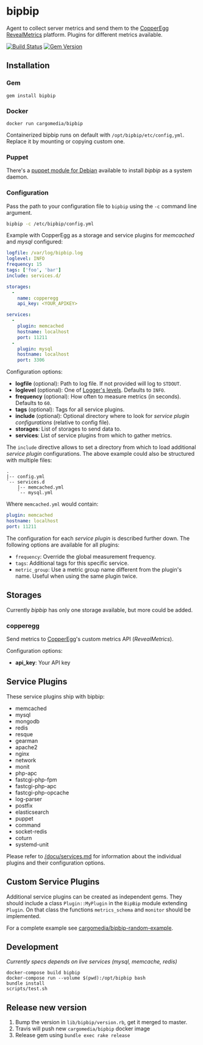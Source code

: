 bipbip
======
Agent to collect server metrics and send them to the [CopperEgg RevealMetrics](http://copperegg.com/) platform.
Plugins for different metrics available.

[![Build Status](https://img.shields.io/travis/cargomedia/bipbip/master.svg)](https://travis-ci.org/cargomedia/bipbip)
[![Gem Version](https://img.shields.io/gem/v/bipbip.svg)](https://rubygems.org/gems/bipbip)


Installation
------------

### Gem 
```
gem install bipbip
```

### Docker
```
docker run cargomedia/bipbip
```
Containerized bipbip runs on default with `/opt/bipbip/etc/config,yml`. Replace it by mounting or copying custom one.

### Puppet
There's a [puppet module for Debian](https://github.com/cargomedia/puppet-packages/tree/master/modules/bipbip) available to install *bipbip* as a system daemon.



### Configuration
Pass the path to your configuration file to `bipbip` using the `-c` command line argument.
```sh
bipbip -c /etc/bipbip/config.yml
```

Example with CopperEgg as a storage and service plugins for *memcached* and *mysql* configured:
```yml
logfile: /var/log/bipbip.log
loglevel: INFO
frequency: 15
tags: ['foo', 'bar']
include: services.d/

storages:
  -
    name: copperegg
    api_key: <YOUR_APIKEY>

services:
  -
    plugin: memcached
    hostname: localhost
    port: 11211
  -
    plugin: mysql
    hostname: localhost
    port: 3306
```

Configuration options:
- **logfile** (optional): Path to log file. If not provided will log to `STDOUT`.
- **loglevel** (optional): One of [Logger's levels](http://www.ruby-doc.org/stdlib-2.1.0/libdoc/logger/rdoc/Logger.html). Defaults to `INFO`.
- **frequency** (optional): How often to measure metrics (in seconds). Defaults to `60`.
- **tags** (optional): Tags for all service plugins.
- **include** (optional): Optional directory where to look for *service plugin configurations* (relative to config file).
- **storages**: List of storages to send data to.
- **services**: List of service plugins from which to gather metrics.

The `include` directive allows to set a directory from which to load additional *service plugin* configurations. The above example could also be structured with multiple files:
```
.
|-- config.yml
`-- services.d
    |-- memcached.yml
    `-- mysql.yml
```
Where `memcached.yml` would contain:
```yml
plugin: memcached
hostname: localhost
port: 11211
```

The configuration for each *service plugin* is described further down.
The following options are available for all plugins:
- `frequency`: Override the global measurement frequency.
- `tags`: Additional tags for this specific service.
- `metric_group`: Use a metric group name different from the plugin's name. Useful when using the same plugin twice.

Storages
--------
Currently *bipbip* has only one storage available, but more could be added.

### copperegg
Send metrics to [CopperEgg](http://copperegg.com/)'s custom metrics API (*RevealMetrics*).

Configuration options:
- **api_key**: Your API key

Service Plugins
---------------
These service plugins ship with bipbip:
- memcached
- mysql
- mongodb
- redis
- resque
- gearman
- apache2
- nginx
- network
- monit
- php-apc
- fastcgi-php-fpm
- fastcgi-php-apc
- fastcgi-php-opcache
- log-parser
- postfix
- elasticsearch
- puppet
- command
- socket-redis
- coturn
- systemd-unit

Please refer to [/docu/services.md](/docu/services.md) for information about the individual plugins and their configuration options.

Custom Service Plugins
----------------------
Additional service plugins can be created as independent gems.
They should include a class `Plugin::MyPlugin` in the `BipBip` module extending `Plugin`.
On that class the functions `metrics_schema` and `monitor` should be implemented.

For a complete example see [cargomedia/bipbip-random-example](https://github.com/cargomedia/bipbip-random-example).

Development
-----------
*Currently specs depends on live services (mysql, memcache, redis)*
```
docker-compose build bipbip
docker-compose run --volume $(pwd):/opt/bipbip bash
bundle install
scripts/test.sh
```

Release new version
-------------------

1. Bump the version in `lib/bipbip/version.rb`, get it merged to master.
2. Travis will push new `cargomedia/bipbip` docker image 
3. Release gem using `bundle exec rake release`
